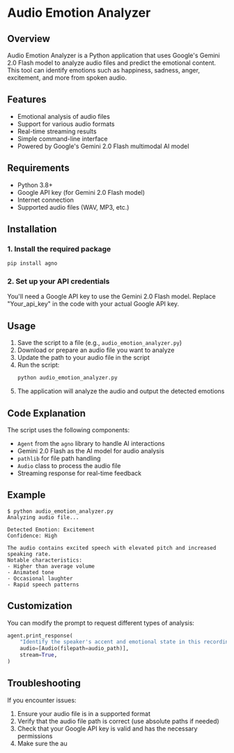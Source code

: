 # Audio Emotion Analyzer

## Overview
Audio Emotion Analyzer is a Python application that uses Google's Gemini 2.0 Flash model to analyze audio files and predict the emotional content. This tool can identify emotions such as happiness, sadness, anger, excitement, and more from spoken audio.

## Features
- Emotional analysis of audio files
- Support for various audio formats
- Real-time streaming results
- Simple command-line interface
- Powered by Google's Gemini 2.0 Flash multimodal AI model

## Requirements
- Python 3.8+
- Google API key (for Gemini 2.0 Flash model)
- Internet connection
- Supported audio files (WAV, MP3, etc.)

## Installation

### 1. Install the required package

```bash
pip install agno
```

### 2. Set up your API credentials
You'll need a Google API key to use the Gemini 2.0 Flash model. Replace "Your_api_key" in the code with your actual Google API key.

## Usage

1. Save the script to a file (e.g., `audio_emotion_analyzer.py`)
2. Download or prepare an audio file you want to analyze
3. Update the path to your audio file in the script
4. Run the script:
   ```bash
   python audio_emotion_analyzer.py
   ```
5. The application will analyze the audio and output the detected emotions

## Code Explanation

The script uses the following components:

- `Agent` from the `agno` library to handle AI interactions
- Gemini 2.0 Flash as the AI model for audio analysis
- `pathlib` for file path handling
- `Audio` class to process the audio file
- Streaming response for real-time feedback

## Example

```
$ python audio_emotion_analyzer.py
Analyzing audio file...

Detected Emotion: Excitement
Confidence: High

The audio contains excited speech with elevated pitch and increased speaking rate.
Notable characteristics:
- Higher than average volume
- Animated tone
- Occasional laughter
- Rapid speech patterns
```

## Customization

You can modify the prompt to request different types of analysis:

```python
agent.print_response(
    "Identify the speaker's accent and emotional state in this recording",
    audio=[Audio(filepath=audio_path)],
    stream=True,
)
```

## Troubleshooting

If you encounter issues:

1. Ensure your audio file is in a supported format
2. Verify that the audio file path is correct (use absolute paths if needed)
3. Check that your Google API key is valid and has the necessary permissions
4. Make sure the au
